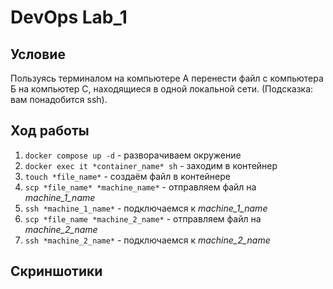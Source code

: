 # DevOps Lab_1

## Условие
Пользуясь терминалом на компьютере А перенести файл с компьютера Б на компьютер С, находящиеся в одной локальной сети. (Подсказка: вам понадобится ssh).

## Ход работы
1. `docker compose up -d` - разворачиваем окружение
2. `docker exec it *container_name* sh` - заходим в контейнер
3. `touch *file_name*` - создаём файл в контейнере
4. `scp *file_name* *machine_name*` - отправляем файл на *machine_1_name*
5. `ssh *machine_1_name*` - подключаемся к *machine_1_name*
6. `scp *file_name *machine_2_name*` - отправляем файл на *machine_2_name*
7. `ssh *machine_2_name*` - подключаемся к *machine_2_name*

## Скриншотики
